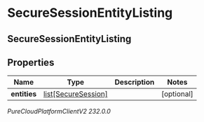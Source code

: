 # SecureSessionEntityListing

## SecureSessionEntityListing

## Properties

|Name | Type | Description | Notes|
|------------ | ------------- | ------------- | -------------|
| **entities** | [list[SecureSession]](SecureSession) |  | [optional] |



_PureCloudPlatformClientV2 232.0.0_
